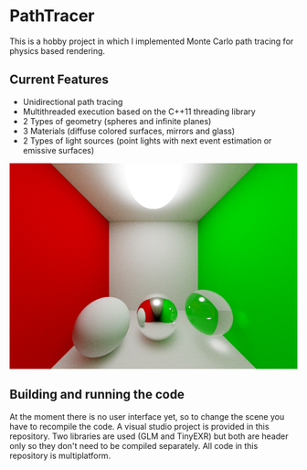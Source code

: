 # PathTracer

This is a hobby project in which I implemented Monte Carlo path tracing for physics based rendering.

## Current Features
  * Unidirectional path tracing
  * Multithreaded execution based on the C++11 threading library
  * 2 Types of geometry (spheres and infinite planes)
  * 3 Materials (diffuse colored surfaces, mirrors and glass)
  * 2 Types of light sources (point lights with next event estimation or emissive surfaces)


![Example Render](https://raw.githubusercontent.com/D1rk123/PathTracer/master/ExampleImages/glassMirrorDiffuseExample.png)

## Building and running the code
At the moment there is no user interface yet, so to change the scene you have to recompile the code. A visual studio project is provided in this repository. Two libraries are used (GLM and TinyEXR) but both are header only so they don't need to be compiled separately. All code in this repository is multiplatform.
